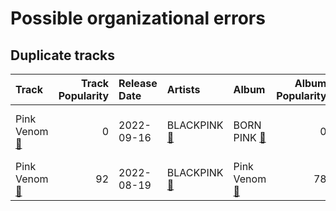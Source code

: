 # Possible organizational errors

## Duplicate tracks

| Track                                                                 |   Track Popularity | Release Date   | Artists                                                               | Album                                                                 |   Album Popularity | Playlists                                                                                                                                          | Label                               | 💚   |
|:----------------------------------------------------------------------|-------------------:|:---------------|:----------------------------------------------------------------------|:----------------------------------------------------------------------|-------------------:|:---------------------------------------------------------------------------------------------------------------------------------------------------|:------------------------------------|:----|
| Pink Venom [🔗](https://open.spotify.com/track/6stcJnJHPO8RrYx5LLz5OP) |                  0 | 2022-09-16     | BLACKPINK [🔗](https://open.spotify.com/artist/41MozSoPIsD1dJM0CLPjZF) | BORN PINK [🔗](https://open.spotify.com/album/7jaSNQUBJbvfbZHLNFrV7P)  |                  0 | K-Pop Favorites [🔗](https://open.spotify.com/playlist/1ZbxKv1noxwZ4zFgRNEFIo), K-Pop [🔗](https://open.spotify.com/playlist/0Xp2gQ9p4VMgt5HauIfIq7) | YG Entertainment/Interscope Records | 💚   |
| Pink Venom [🔗](https://open.spotify.com/track/0skYUMpS0AcbpjcGsAbRGj) |                 92 | 2022-08-19     | BLACKPINK [🔗](https://open.spotify.com/artist/41MozSoPIsD1dJM0CLPjZF) | Pink Venom [🔗](https://open.spotify.com/album/3dZBZnDa3z20uEVnxR38M1) |                 78 | K-Pop [🔗](https://open.spotify.com/playlist/0Xp2gQ9p4VMgt5HauIfIq7)                                                                                | YG Entertainment/Interscope Records |     |
